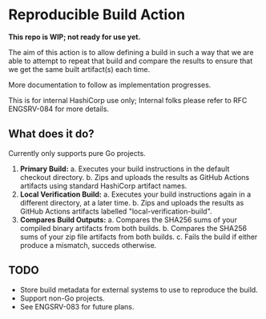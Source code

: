 # Reproducible Build Action

**This repo is WIP; not ready for use yet.**

The aim of this action is to allow defining a build in such a way that we are able
to attempt to repeat that build and compare the results to ensure that we get the
same built artifact(s) each time.

More documentation to follow as implementation progresses.

This is for internal HashiCorp use only; Internal folks please refer to RFC ENGSRV-084 for more details.

## What does it do?

Currently only supports pure Go projects.

1. **Primary Build:**
   a. Executes your build instructions in the default checkout directory.
   b. Zips and uploads the results as GitHub Actions artifacts using standard HashiCorp artifact names.
2. **Local Verification Build:**
   a. Executes your build instructions again in a different directory, at a later time.
   b. Zips and uploads the results as GitHub Actions artifacts labelled "local-verification-build".
3. **Compares Build Outputs:**
   a. Compares the SHA256 sums of your compiled binary artifacts from both builds.
   b. Compares the SHA256 sums of your zip file artifacts from both builds.
   c. Fails the build if either produce a mismatch, succeds otherwise.

## TODO

- Store build metadata for external systems to use to reproduce the build.
- Support non-Go projects.
- See ENGSRV-083 for future plans.
